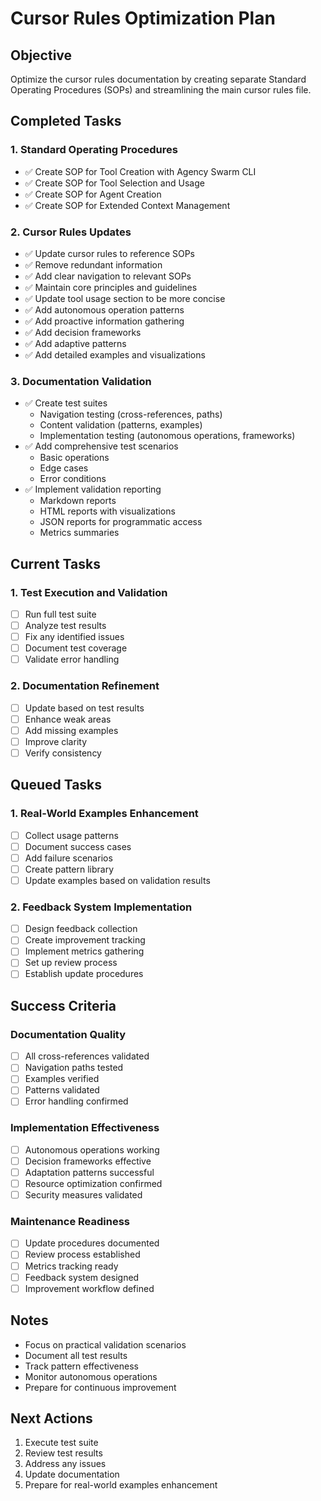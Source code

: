 # Cursor Rules Optimization Plan

## Objective

Optimize the cursor rules documentation by creating separate Standard Operating Procedures (SOPs) and streamlining the main cursor rules file.

## Completed Tasks

### 1. Standard Operating Procedures

- ✅ Create SOP for Tool Creation with Agency Swarm CLI
- ✅ Create SOP for Tool Selection and Usage
- ✅ Create SOP for Agent Creation
- ✅ Create SOP for Extended Context Management

### 2. Cursor Rules Updates

- ✅ Update cursor rules to reference SOPs
- ✅ Remove redundant information
- ✅ Add clear navigation to relevant SOPs
- ✅ Maintain core principles and guidelines
- ✅ Update tool usage section to be more concise
- ✅ Add autonomous operation patterns
- ✅ Add proactive information gathering
- ✅ Add decision frameworks
- ✅ Add adaptive patterns
- ✅ Add detailed examples and visualizations

### 3. Documentation Validation

- ✅ Create test suites
  - Navigation testing (cross-references, paths)
  - Content validation (patterns, examples)
  - Implementation testing (autonomous operations, frameworks)
- ✅ Add comprehensive test scenarios
  - Basic operations
  - Edge cases
  - Error conditions
- ✅ Implement validation reporting
  - Markdown reports
  - HTML reports with visualizations
  - JSON reports for programmatic access
  - Metrics summaries

## Current Tasks

### 1. Test Execution and Validation

- [ ] Run full test suite
- [ ] Analyze test results
- [ ] Fix any identified issues
- [ ] Document test coverage
- [ ] Validate error handling

### 2. Documentation Refinement

- [ ] Update based on test results
- [ ] Enhance weak areas
- [ ] Add missing examples
- [ ] Improve clarity
- [ ] Verify consistency

## Queued Tasks

### 1. Real-World Examples Enhancement

- [ ] Collect usage patterns
- [ ] Document success cases
- [ ] Add failure scenarios
- [ ] Create pattern library
- [ ] Update examples based on validation results

### 2. Feedback System Implementation

- [ ] Design feedback collection
- [ ] Create improvement tracking
- [ ] Implement metrics gathering
- [ ] Set up review process
- [ ] Establish update procedures

## Success Criteria

### Documentation Quality

- [ ] All cross-references validated
- [ ] Navigation paths tested
- [ ] Examples verified
- [ ] Patterns validated
- [ ] Error handling confirmed

### Implementation Effectiveness

- [ ] Autonomous operations working
- [ ] Decision frameworks effective
- [ ] Adaptation patterns successful
- [ ] Resource optimization confirmed
- [ ] Security measures validated

### Maintenance Readiness

- [ ] Update procedures documented
- [ ] Review process established
- [ ] Metrics tracking ready
- [ ] Feedback system designed
- [ ] Improvement workflow defined

## Notes

- Focus on practical validation scenarios
- Document all test results
- Track pattern effectiveness
- Monitor autonomous operations
- Prepare for continuous improvement

## Next Actions

1. Execute test suite
2. Review test results
3. Address any issues
4. Update documentation
5. Prepare for real-world examples enhancement
